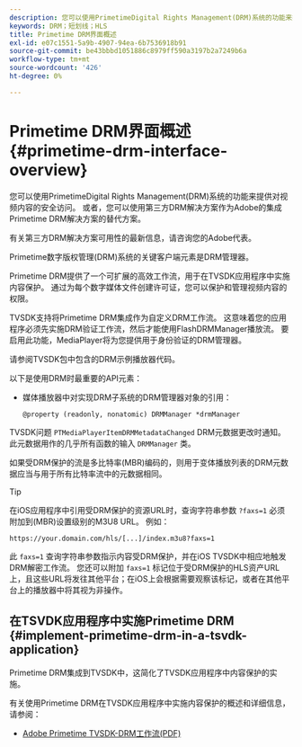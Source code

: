 ```yaml
---
description: 您可以使用PrimetimeDigital Rights Management(DRM)系统的功能来提供对视频内容的安全访问。 或者，您可以使用第三方DRM解决方案作为Adobe的集成Primetime DRM解决方案的替代方案。
keywords: DRM；短划线；HLS
title: Primetime DRM界面概述
exl-id: e07c1551-5a9b-4907-94ea-6b7536918b91
source-git-commit: be43bbbd1051886c8979ff590a3197b2a7249b6a
workflow-type: tm+mt
source-wordcount: '426'
ht-degree: 0%

---
```


# Primetime DRM界面概述 {#primetime-drm-interface-overview}

您可以使用PrimetimeDigital Rights Management(DRM)系统的功能来提供对视频内容的安全访问。 或者，您可以使用第三方DRM解决方案作为Adobe的集成Primetime DRM解决方案的替代方案。

<!--<a id="section_4DD54E085AB345FE9BE00865E56B28DB"></a>-->

有关第三方DRM解决方案可用性的最新信息，请咨询您的Adobe代表。

Primetime数字版权管理(DRM)系统的关键客户端元素是DRM管理器。

Primetime DRM提供了一个可扩展的高效工作流，用于在TVSDK应用程序中实施内容保护。 通过为每个数字媒体文件创建许可证，您可以保护和管理视频内容的权限。

TVSDK支持将Primetime DRM集成作为自定义DRM工作流。 这意味着您的应用程序必须先实施DRM验证工作流，然后才能使用FlashDRMManager播放流。 要启用此功能，MediaPlayer将为您提供用于身份验证的DRM管理器。

请参阅TVSDK包中包含的DRM示例播放器代码。

以下是使用DRM时最重要的API元素：

* 媒体播放器中对实现DRM子系统的DRM管理器对象的引用：

   ```
   @property (readonly, nonatomic) DRMManager *drmManager
   ```

<!--<a id="section_F986DB1EDD6F44CD8E57419CCA0921E8"></a>-->

TVSDK问题 `PTMediaPlayerItemDRMMetadataChanged` DRM元数据更改时通知。 此元数据用作的几乎所有函数的输入 `DRMManager` 类。

<!--<a id="section_223DCF63BAB6438792A85352A79044CC"></a>-->

如果受DRM保护的流是多比特率(MBR)编码的，则用于变体播放列表的DRM元数据应当与用于所有比特率流中的元数据相同。

>[!TIP]
>
>在iOS应用程序中引用受DRM保护的资源URL时，查询字符串参数 `?faxs=1` 必须附加到(MBR)设置级别的M3U8 URL。 例如：

```
https://your.domain.com/hls/[...]/index.m3u8?faxs=1
```

此 `faxs=1` 查询字符串参数指示内容受DRM保护，并在iOS TVSDK中相应地触发DRM解密工作流。 您还可以附加 `faxs=1` 标记位于受DRM保护的HLS资产URL上，且这些URL将发往其他平台；在iOS上会根据需要观察该标记，或者在其他平台上的播放器中将其视为非操作。

## 在TSVDK应用程序中实施Primetime DRM {#implement-primetime-drm-in-a-tsvdk-application}

Primetime DRM集成到TVSDK中，这简化了TVSDK应用程序中内容保护的实施。

有关使用Primetime DRM在TVSDK应用程序中实施内容保护的概述和详细信息，请参阅：

* [Adobe Primetime TVSDK-DRM工作流(PDF)](https://helpx.adobe.com/content/dam/help/en/primetime/drm/drm_tvsdk_drm_workflow.pdf)
